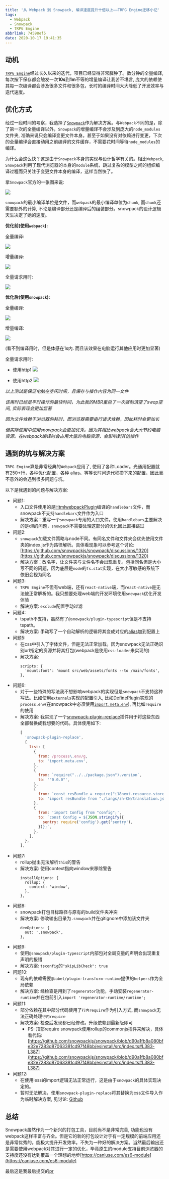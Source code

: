 ```yaml
---
title: '从 Webpack 到 Snowpack, 编译速度提升十倍以上——TRPG Engine迁移小记'
tags:
  - Webpack
  - Snowpack
  - TRPG Engine
abbrlink: 74598ef5
date: 2020-10-17 19:41:35
---
```


## 动机

[`TRPG Engine`](https://github.com/TRPGEngine/Client)经过长久以来的迭代，项目已经显得非常臃肿了。数分钟的全量编译, 每次按下保存都会触发一次**10s**到**1m**不等的增量编译让我苦不堪言, 庞大的依赖使其每一次编译都会涉及很多文件和很多包，长时的编译时间大大降低了开发效率与迭代速度。

## 优化方式

经过一段时间的考察，我选择了[`Snowpack`](https://www.snowpack.dev/)作为解决方案。与`Webpack`不同的是，除了第一次的全量编译以外，`Snowpack`的增量编译不会涉及到庞大的`node_modules`文件夹, 准确来说只会编译变更文件本身。甚至于如果没有对依赖进行变更，下次的全量编译会直接动用之前编译的文件缓存，不需要花时间等待`node_modules`的编译。

为什么会这么快？这是由于`Snowpack`本身的实现与设计哲学有关的。相比`Webpack`, `Snowpack`利用了现代浏览器的本身的`module`系统，跳过复杂的模型之间的组织编译过程而只关注于变更文件本身的编译，这样当然快了。

拿`Snowpack`官方的一张图来说:

![](/images/snowpack/1.png)

`snowpack`的最小编译单位是文件，而`webpack`的最小编译单位为`chunk`, 而`chunk`还需要额外的计算, 不论是编译部分还是编译后的组装部分。snowpack的设计逻辑天生决定了她的速度。



**优化前(使用`webpack`):**

全量编译:

![](/images/snowpack/2.jpg)

增量编译:

![](/images/snowpack/3.jpg)

全量请求用时:

![](/images/snowpack/6.jpg)

**优化后(使用`snowpack`):**

全量编译:

![](/images/snowpack/4.jpg)

增量编译:

![](/images/snowpack/5.jpg)

(看不到编译用时，但是体感在1s内. 而且该效果在电脑运行其他应用时更加显著)

全量请求用时:

- 使用http1
  ![](/images/snowpack/7.jpg)

- 使用http2
  ![](/images/snowpack/8.jpg)


*以上测试是保证电脑在空闲时间，且保存与操作内容为同一文件*

*该用时已经是平时操作的最快时间，为此我的MBR重启了一次强制清空了swap空间, 实际表现会更加显著*

*因为文件依赖于浏览器的耗时，而浏览器需要串行请求依赖，因此耗时会更加长*

*但实际使用中使用snowpack会更加优秀。因为其相比webpack会大大节约电脑资源。在webpack编译时会占用大量的电脑资源，会影响到其他操作*

## 遇到的坑与解决方案

`TRPG Engine`算是非常经典的`Webpack`应用了, 使用了各种Loader。光通用配置就有250+行，各种优化配置，各种 alias。等等长时间迭代积攒下来的配置，因此毫不意外的会遇到很多问题与坑。

以下是我遇到的问题与解决方案:

- 问题1:
  - 入口文件使用的是[HtmlwebpackPlugin](https://webpack.js.org/plugins/html-webpack-plugin/)编译的`handlebars`文件，而snowpack不支持`handlebars`文件作为入口
  - 解决方案：重写一个`snowpack`专用的入口文件。使用`handlebars`主要解决的是dll的问题，`snowpack`不需要处理这部分的优化因此直接跳过
- 问题2:
  - `snowpack`加载文件策略与node不同。有同名文件和文件夹会优先使用文件夹的index.js作为路径解析。具体看现象可以参考这个讨论: [https://github.com/snowpackjs/snowpack/discussions/1320](https://github.com/snowpackjs/snowpack/discussions/1320)
  - 解决方案：改名字，让文件夹与文件名不会出现重复。包括同名但是大小写不同的问题，因为底层是`node`的`fs.stat`实现，在大小写敏感的系统下依旧会视为同名
- 问题3:
  - `TRPG Engine`不但有web端，还有`react-native`端，而`react-native`是无法被正常解析的。我只想要处理web端的开发环境使用`snowpack`优化开发体验
  - 解决方案: `exclude`配置手动过滤
- 问题4:
  - tspath不支持，虽然有了`@snowpack/plugin-typescript`但是不支持tspath。
  - 解决方案: 手动写了一个自动解析的逻辑将其变成对应的[alias](https://www.snowpack.dev/#import-aliases)加到配置上
- 问题5:
  - 在css中引入了字体文件，但是无法正常加载。因为snowpack无法正确识别url指定的资源并将其打包(webpack是使用`css-loader`来实现的)
  - 解决方案:
    ```
    scripts: {
      'mount:font': 'mount src/web/assets/fonts --to /main/fonts',
    },
    ```
- 问题6:
  - 对于一些特殊的写法我不想影响webpack的实现但是`snowpack`不支持这种写法。比如使用[`externals`](https://webpack.js.org/configuration/externals/)实现的配置引入, 比如[DefinePlugin](https://webpack.js.org/plugins/define-plugin/)实现的`process.env`(在snowpack中必须使用[`import.meta.env`](https://www.snowpack.dev/#environment-variables)), 再比如`require`的使用
  - 解决方案: 我实现了一个[snowpack-plugin-replace](https://github.com/moonrailgun/snowpack-plugin-replace)插件用于将这些东西全部替换成我想要的代码。具体使用如下:
    ```javascript
    [
      'snowpack-plugin-replace',
      {
        list: [
          {
            from: /process\.env/g,
            to: 'import.meta.env',
          },
          {
            from: `require("../../package.json").version`,
            to: '"0.0.0"',
          },
          {
            from: `const resBundle = require("i18next-resource-store-loader!./langs/index.js");`,
            to: 'import resBundle from "./langs/zh-CN/translation.json"',
          },
          {
            from: 'import Config from "config";',
            to: `const Config = ${JSON.stringify({
              sentry: require('config').get('sentry'),
            })};`,
          },
        ],
      },
    ],
    ```
- 问题7:
  - rollup抛出无法解析`this`的警告
  - 解决方案: 使用context指向window来移除警告
    ```
    installOptions: {
      rollup: {
        context: 'window',
      },
    },
    ```
- 问题8:
  - snowpack打包目标路径与原有的build文件夹冲突
  - 解决方案: 修改输出目录为`.snowpack`并在gitignore中添加该文件夹
    ```
    devOptions: {
      out: '.snowpack',
    },
    ```
- 问题9:
  - 使用`@snowpack/plugin-typescript`内部包对全局变量的声明会出现重复声明的报错
  - 解决方案: `tsconfig`的`"skipLibCheck": true`
- 问题10:
  - 现有的依赖需要`@babel/plugin-transform-runtime`提供的`helpers`作为全局依赖
  - 解决方案: 经检查是用到了`regenerator`功能，手动安装`regenerator-runtime`并在包前引入`import 'regenerator-runtime/runtime';`
- 问题11:
  - 部分依赖在其中部分代码使用了`行内require`作为引入方式, 而`snowpack`无法正确处理`行内require`
  - 解决方案: 检查后发现都已经修改。升级依赖到最新版即可
    - PS: 顶部require snowpack使用rollup的commonjs插件来解决，具体看代码:[https://github.com/snowpackjs/snowpack/blob/d90a1fb8a080bfe32e7283d87063381cd97f48bb/esinstall/src/index.ts#L383-L387](https://github.com/snowpackjs/snowpack/blob/d90a1fb8a080bfe32e7283d87063381cd97f48bb/esinstall/src/index.ts#L383-L387)
- 问题12:
  - 在使用less的import逻辑无法正常运行，这是由于`snowpack`的具体实现决定的。
  - 暂时无法解决，使用`snowpack-plugin-replace`将其替换为css文件导入作为临时解决方案, 见讨论: [Github](https://github.com/snowpackjs/snowpack/discussions/1360)

## 总结

Snowpack虽然作为一个新兴的打包工具，目前尚不是非常完善, 功能也没有webpack这样丰富与齐全。但是它的新的打包设计对于有一定规模的前端应用还是非常优秀的。能极大提升开发效率。不失为一种好的解决方案。当然最后输出还是需要使用webpack对其进行一定的优化，毕竟原生的module支持目前浏览器的支持度还没有达到覆盖一个理想的地步[https://caniuse.com/es6-module](https://caniuse.com/es6-module)

最后这是我最后提交的[pr](https://github.com/TRPGEngine/Client/pull/88/files)
